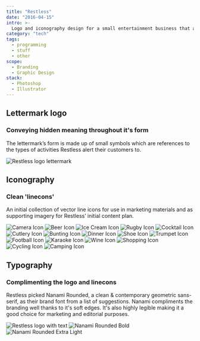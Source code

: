 ```yaml
---
title: "Restless"
date: "2016-04-15"
intro: >-
  Logo and iconography design for a small entertainment business that alerts people to the events and activities in their local area, and inspires them to take part.
category: "tech"
tags:
  - programming
  - stuff
  - other
scope:
  - Branding
  - Graphic Design
stack:
  - Photoshop
  - Illustrator
---
```


<c-revealer container="true" curtain="true" margin="true">
  <h2>Lettermark logo</h2>
</c-revealer>

<c-revealer container="true" curtain="true">
  <h3>Conveying hidden meaning throughout it's form</h3>
</c-revealer>

<c-revealer container="true" curtain="true">
  <p>The lettermark’s form is made up of small symbols which are references to the types of activities Restless alert their customers to.</p>
</c-revealer>

<c-grid columns="1" fill="background">
	<img src="/images/logo.svg" alt="Restless logo lettermark">
</c-grid>

<c-revealer container="true" curtain="true">
  <h2>Iconography</h2>
</c-revealer>

<c-revealer container="true" curtain="true">
  <h3>Clean 'linecons'</h3>
</c-revealer>

<c-revealer container="true" curtain="true">
  <p>An initial collection of vector line icons for use in marketing materials and as supporting imagery for Restless’ initial content plan.</p>
</c-revealer>

<c-grid columns="6" fill="background">
  <img src="/images/camera.svg" alt="Camera Icon">
  <img src="/images/beer.svg" alt="Beer Icon">
  <img src="/images/icecream.svg" alt="Ice Cream Icon">
  <img src="/images/rugby.svg" alt="Rugby Icon">
  <img src="/images/cocktail.svg" alt="Cocktail Icon">
  <img src="/images/cutlery.svg" alt="Cutlery Icon">
  <img src="/images/bunting.svg" alt="Bunting Icon">
  <img src="/images/dinner.svg" alt="Dinner Icon">
  <img src="/images/shoe.svg" alt="Shoe Icon">
  <img src="/images/trumpet.svg" alt="Trumpet Icon">
  <img src="/images/football.svg" alt="Football Icon">
  <img src="/images/karaoke.svg" alt="Karaoke Icon">
  <img src="/images/wine.svg" alt="Wine Icon">
  <img src="/images/shopping.svg" alt="Shopping Icon">
  <img src="/images/cycling.svg" alt="Cycling Icon">
  <img src="/images/camping.svg" alt="Camping Icon">
</c-grid>

<c-revealer container="true" curtain="true">
  <h2>Typography</h2>
</c-revealer>

<c-revealer container="true" curtain="true">
  <h3>Complimenting the logo and linecons</h3>
</c-revealer>

<c-revealer container="true" curtain="true">
  <p>Restless picked Nanami Rounded, a clean & contemporary geometric sans-serif, as their brand font from a list of suggestions. Nanami compliments the branding well thanks to it's soft edges. It's also highly legible making it a good choice for marketing and editorial purposes.</p>
</c-revealer>

<c-grid columns="1-2" fill="background">
	<img src="/images/logo-with-text.svg" alt="Restless logo with text">
	<img src="/images/nanami_rounded_bold.svg" alt="Nanami Rounded Bold">
	<img src="/images/nanami_rounded_extra_light.svg" alt="Nanami Rounded Extra Light">
</c-grid>